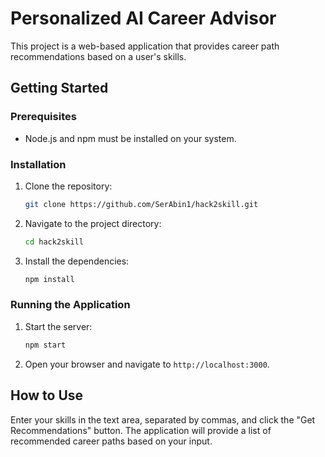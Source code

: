 # Personalized AI Career Advisor

This project is a web-based application that provides career path recommendations based on a user's skills.

## Getting Started

### Prerequisites

- Node.js and npm must be installed on your system.

### Installation

1. Clone the repository:
   ```bash
   git clone https://github.com/SerAbin1/hack2skill.git
   ```
2. Navigate to the project directory:
   ```bash
   cd hack2skill
   ```
3. Install the dependencies:
   ```bash
   npm install
   ```

### Running the Application

1. Start the server:
   ```bash
   npm start
   ```
2. Open your browser and navigate to `http://localhost:3000`.

## How to Use

Enter your skills in the text area, separated by commas, and click the "Get Recommendations" button. The application will provide a list of recommended career paths based on your input.